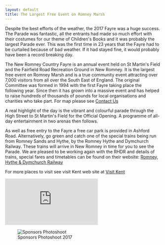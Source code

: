 ```yaml
---
layout: default
title: The Largest Free Event on Romney Marsh
---
```

<div class="row">
  <div class="col-xs-12 col-md-6">
    <p>Despite the best efforts of the weather, the 2017 Fayre was a huge success.  The Parade was fantastic, all the entrants had made so much effort with their costumes for our theme of Children's Books and it was probably the largest Parade ever.  This was the first time in 23 years that the Fayre had to be curtailed because of bad weather. If it had stayed fine, it would probably have been a record breaking day.</p>
    <p>The New Romney Country Fayre is an annual event held on St Martin's Field and the Fairfield Road Recreation Ground in New Romney. It is the largest free event on Romney Marsh and is a true community event attracting over 7,000 visitors from all over the South East of England. The original Committee was formed in 1994 with the first Fayre taking place the following year. Since then it has grown into a massive event and has helped to raise hundreds of thousands of pounds for local organisations and charities who take part. For map please see <a href="/contact/">Contact Us</a></p>
    <p>A real highlight of the day is the vibrant and colourful parade through the High Street to St Martin's Field for the Official Opening. A programme of all-day entertainment in two arenas then follows.</p>
    <p>As well as free entry to the Fayre a free car park is provided in Ashford Road. Alternatively, go green and catch one of the special trains being run from Romney Sands and Hythe, by the Romney Hythe and Dymchurch Railway. These trains will arrive in New Romney in time for you to see the Parade.  We are pleased to be working again with the RHDR and details of trains, special fares and timetables can be found on their website: <a href="http://www.rhdr.org.uk">Romney, Hythe &amp; Dymchurch Railway</a></p>
    <p>For more places to visit see visit Kent web site at <a href="https://www.visitkent.co.uk">Visit Kent</a></p>
  </div>
  <div class="col-xs-12 col-md-6">
    <div class="embed-responsive embed-responsive-16by9">
      <iframe allowfullscreen="" frameborder="0" src="https://www.youtube.com/embed/dRjTIJevMX0?rel=0&amp;showinfo=0&amp;autohide=1"></iframe>
    </div>
    <figure>
      <img src="{{ site.baseurl }}/assets/images/2017-photoshoot.jpg" alt="Sponsors Photoshoot" class="img-responsive">
      <figcaption>
        Sponsors Photoshoot 2017
      </figcaption>
    </figure>
  </div>
</div>
